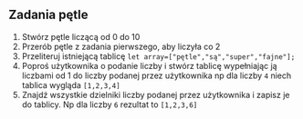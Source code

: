 ## Zadania pętle
1. Stwórz pętle liczącą od 0 do 10
2. Przerób pętle z zadania pierwszego, aby liczyła co 2
3. Przeliteruj istniejącą tablicę `let array=["pętle","są","super","fajne"];`
4. Poproś użytkownika o podanie liczby i stwórz tablicę wypełniając ją liczbami od 1 do liczby podanej przez użytkownika
np dla liczby `4` niech tablica wygląda `[1,2,3,4]`
5. Znajdź wszystkie dzielniki liczby podanej przez użytkownika i zapisz je do tablicy. Np dla liczby `6` rezultat to `[1,2,3,6]`